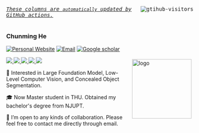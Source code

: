 <div>
    <kbd align="center" valign="center">
        <a href="https://github.com/ChunmingHe">
            <img align="right" src="https://komarev.com/ghpvc/?username=ChunmingHe&label=Visitors&color=red&style=flat&logo=github" alt="gtihub-visitors" />
        </a>
        <u><i>These columns are <code>automatically</code> updated by <a hrerf="https://github.com/features/actions">GitHub actions</a>.</i></u> &ensp;&emsp;&nbsp;&nbsp;&nbsp;&nbsp;&nbsp;&nbsp;&nbsp;&nbsp;&nbsp;&nbsp;&nbsp;&nbsp;&nbsp;&nbsp;&nbsp;&nbsp;&nbsp;&nbsp;&nbsp;&nbsp;&nbsp;&nbsp;&nbsp;&nbsp;&nbsp;&nbsp;&nbsp;&nbsp;&nbsp;&nbsp;&nbsp;&nbsp;&nbsp;&nbsp;&nbsp;&nbsp;&nbsp;&nbsp;&nbsp;&nbsp;&nbsp;&nbsp;&nbsp;&nbsp;&nbsp;&nbsp;
    </kbd>
</div>

### Chunming He
[![Personal Website](https://img.shields.io/badge/Web-ChunmingHe-green)](https://chunminghe.github.io/) [![Email](https://img.shields.io/badge/-chunminghe19990224@gmail.com-yellowgreen?style=flat-square&labelColor=grey&logo=Gmail&logoColor=white&link=mailto:chunminghe19990224@gmail.com)](mailto:chunminghe19990224@gmail.com) [![Google scholar](https://img.shields.io/badge/Google-Scholar-yellow)](https://scholar.google.com/citations?hl=en&user=m0aEH2YAAAAJ) 


  <a href="https://github.com/ChunmingHe">
    <img src="https://badges.strrl.dev/visits/ChunmingHe/ChunmingHe?style=flat-square&color=black&logo=github">
  </a>
  <a href="https://github.com/ChunmingHe">
    <img src="https://badges.strrl.dev/years/ChunmingHe?style=flat-square&color=black&logo=github">
  </a>
  <a href="https://github.com/ChunmingHe?tab=repositories">
    <img src="https://badges.strrl.dev/repos/ChunmingHe?style=flat-square&color=black&logo=github">
  </a>
  <a href="https://gist.github.com/ChunmingHe">
    <img src="https://badges.strrl.dev/gists/ChunmingHe?style=flat-square&color=black&logo=github">
  </a>
  <a href="https://github.com/ChunmingHe">
    <img src="https://badges.strrl.dev/commits/monthly/ChunmingHe?style=flat-square&color=black&logo=github">
  </a>

<img src="https://github-readme-stats.vercel.app/api?username=ChunmingHe&show_icons=true" alt="logo" height="160" align="right" style="margin: 5px; margin-bottom: 20px;" />

:rocket: Interested in Large Foundation Model, Low-Level Computer Vision, and Concealed Object Segmentation.

:mortar_board: Now Master student in THU. Obtained my bachelor's degree from NJUPT.

💞️ I’m open to any kinds of collaboration. Please feel free to contact me directly through email.








<!--
**ChunmingHe/ChunmingHe** is a ✨ _special_ ✨ repository because its `README.md` (this file) appears on your GitHub profile.

Here are some ideas to get you started:

- 🔭 I’m currently working on ...
- 🌱 I’m currently learning ...
- 👯 I’m looking to collaborate on ...
- 🤔 I’m looking for help with ...
- 💬 Ask me about ...
- 📫 How to reach me: ...
- 😄 Pronouns: ...
- ⚡ Fun fact: ...
-->
